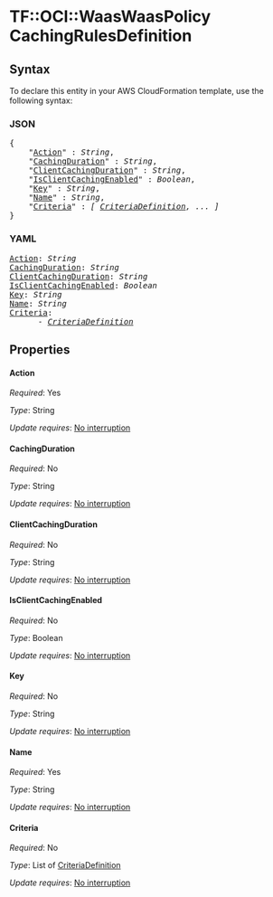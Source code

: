 # TF::OCI::WaasWaasPolicy CachingRulesDefinition

## Syntax

To declare this entity in your AWS CloudFormation template, use the following syntax:

### JSON

<pre>
{
    "<a href="#action" title="Action">Action</a>" : <i>String</i>,
    "<a href="#cachingduration" title="CachingDuration">CachingDuration</a>" : <i>String</i>,
    "<a href="#clientcachingduration" title="ClientCachingDuration">ClientCachingDuration</a>" : <i>String</i>,
    "<a href="#isclientcachingenabled" title="IsClientCachingEnabled">IsClientCachingEnabled</a>" : <i>Boolean</i>,
    "<a href="#key" title="Key">Key</a>" : <i>String</i>,
    "<a href="#name" title="Name">Name</a>" : <i>String</i>,
    "<a href="#criteria" title="Criteria">Criteria</a>" : <i>[ <a href="criteriadefinition.md">CriteriaDefinition</a>, ... ]</i>
}
</pre>

### YAML

<pre>
<a href="#action" title="Action">Action</a>: <i>String</i>
<a href="#cachingduration" title="CachingDuration">CachingDuration</a>: <i>String</i>
<a href="#clientcachingduration" title="ClientCachingDuration">ClientCachingDuration</a>: <i>String</i>
<a href="#isclientcachingenabled" title="IsClientCachingEnabled">IsClientCachingEnabled</a>: <i>Boolean</i>
<a href="#key" title="Key">Key</a>: <i>String</i>
<a href="#name" title="Name">Name</a>: <i>String</i>
<a href="#criteria" title="Criteria">Criteria</a>: <i>
      - <a href="criteriadefinition.md">CriteriaDefinition</a></i>
</pre>

## Properties

#### Action

_Required_: Yes

_Type_: String

_Update requires_: [No interruption](https://docs.aws.amazon.com/AWSCloudFormation/latest/UserGuide/using-cfn-updating-stacks-update-behaviors.html#update-no-interrupt)

#### CachingDuration

_Required_: No

_Type_: String

_Update requires_: [No interruption](https://docs.aws.amazon.com/AWSCloudFormation/latest/UserGuide/using-cfn-updating-stacks-update-behaviors.html#update-no-interrupt)

#### ClientCachingDuration

_Required_: No

_Type_: String

_Update requires_: [No interruption](https://docs.aws.amazon.com/AWSCloudFormation/latest/UserGuide/using-cfn-updating-stacks-update-behaviors.html#update-no-interrupt)

#### IsClientCachingEnabled

_Required_: No

_Type_: Boolean

_Update requires_: [No interruption](https://docs.aws.amazon.com/AWSCloudFormation/latest/UserGuide/using-cfn-updating-stacks-update-behaviors.html#update-no-interrupt)

#### Key

_Required_: No

_Type_: String

_Update requires_: [No interruption](https://docs.aws.amazon.com/AWSCloudFormation/latest/UserGuide/using-cfn-updating-stacks-update-behaviors.html#update-no-interrupt)

#### Name

_Required_: Yes

_Type_: String

_Update requires_: [No interruption](https://docs.aws.amazon.com/AWSCloudFormation/latest/UserGuide/using-cfn-updating-stacks-update-behaviors.html#update-no-interrupt)

#### Criteria

_Required_: No

_Type_: List of <a href="criteriadefinition.md">CriteriaDefinition</a>

_Update requires_: [No interruption](https://docs.aws.amazon.com/AWSCloudFormation/latest/UserGuide/using-cfn-updating-stacks-update-behaviors.html#update-no-interrupt)

